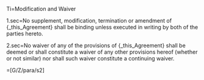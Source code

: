Ti=Modification and Waiver

1.sec=No supplement, modification, termination or amendment of {_this_Agreement} shall be binding unless executed in writing by both of the parties hereto.
 
2.sec=No waiver of any of the provisions of {_this_Agreement} shall be deemed or shall constitute a waiver of any other provisions hereof (whether or not similar) nor shall such waiver constitute a continuing waiver.

=[G/Z/para/s2]
